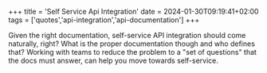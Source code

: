 +++
title = 'Self Service Api Integration'
date = 2024-01-30T09:19:41+02:00
tags = ['quotes','api-integration','api-documentation']
+++

Given the right documentation, self-service API integration should come naturally, right? What is the proper documentation though and who defines that? Working with teams to reduce the problem to a "set of questions" that the docs must answer, can help you move towards self-service.
